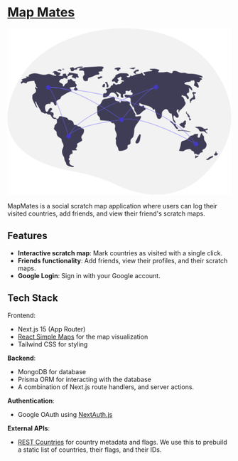 # [Map Mates](https://mapmates.vercel.app/)

![Map Mates Screenshot](/public/assets/map.svg)

MapMates is a social scratch map application where users can log their visited countries, add friends, and view their friend's scratch maps.

## Features

- **Interactive scratch map**: Mark countries as visited with a single click.
- **Friends functionality**: Add friends, view their profiles, and their scratch maps.
- **Google Login**: Sign in with your Google account.

## Tech Stack

Frontend:

- Next.js 15 (App Router)
- [React Simple Maps](https://www.react-simple-maps.io/) for the map visualization
- Tailwind CSS for styling

**Backend**:

- MongoDB for database
- Prisma ORM for interacting with the database
- A combination of Next.js route handlers, and server actions.

**Authentication**:

- Google OAuth using [NextAuth.js](https://next-auth.js.org/)

**External APIs**:

- [REST Countries](https://restcountries.com/) for country metadata and flags. We use this to prebuild a static list of countries, their flags, and their IDs.
